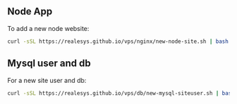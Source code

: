 ## Node App

To add a new node website:
```bash
curl -sSL https://realesys.github.io/vps/nginx/new-node-site.sh | bash -s -- -d "example.com www.example.com" -p 3000 -e admin@example.com -u "siteUser"
```

## Mysql user and db

For a new site user and db:
```bash
curl -sSL https://realesys.github.io/vps/db/new-mysql-siteuser.sh | bash -s -- -u "siteUser" -d "databaseName"
```